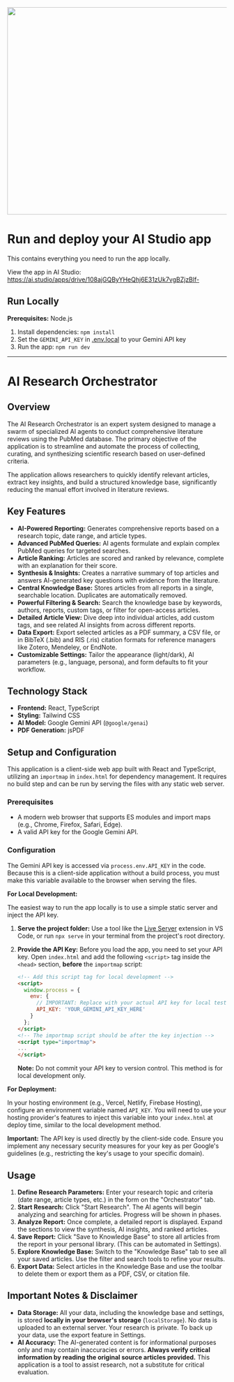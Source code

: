 <div align="center">
<img width="1200" height="475" alt="GHBanner" src="https://github.com/user-attachments/assets/0aa67016-6eaf-458a-adb2-6e31a0763ed6" />
</div>

# Run and deploy your AI Studio app

This contains everything you need to run the app locally.

View the app in AI Studio: https://ai.studio/apps/drive/108ajGQByYHeQhj6E31zUk7vgBZjzBlf-

## Run Locally

**Prerequisites:**  Node.js


1. Install dependencies:
   `npm install`
2. Set the `GEMINI_API_KEY` in [.env.local](.env.local) to your Gemini API key
3. Run the app:
   `npm run dev`


-----
# AI Research Orchestrator

## Overview

The AI Research Orchestrator is an expert system designed to manage a swarm of specialized AI agents to conduct comprehensive literature reviews using the PubMed database. The primary objective of the application is to streamline and automate the process of collecting, curating, and synthesizing scientific research based on user-defined criteria.

The application allows researchers to quickly identify relevant articles, extract key insights, and build a structured knowledge base, significantly reducing the manual effort involved in literature reviews.

## Key Features

-   **AI-Powered Reporting:** Generates comprehensive reports based on a research topic, date range, and article types.
-   **Advanced PubMed Queries:** AI agents formulate and explain complex PubMed queries for targeted searches.
-   **Article Ranking:** Articles are scored and ranked by relevance, complete with an explanation for their score.
-   **Synthesis & Insights:** Creates a narrative summary of top articles and answers AI-generated key questions with evidence from the literature.
-   **Central Knowledge Base:** Stores articles from all reports in a single, searchable location. Duplicates are automatically removed.
-   **Powerful Filtering & Search:** Search the knowledge base by keywords, authors, reports, custom tags, or filter for open-access articles.
-   **Detailed Article View:** Dive deep into individual articles, add custom tags, and see related AI insights from across different reports.
-   **Data Export:** Export selected articles as a PDF summary, a CSV file, or in BibTeX (.bib) and RIS (.ris) citation formats for reference managers like Zotero, Mendeley, or EndNote.
-   **Customizable Settings:** Tailor the appearance (light/dark), AI parameters (e.g., language, persona), and form defaults to fit your workflow.

## Technology Stack

-   **Frontend:** React, TypeScript
-   **Styling:** Tailwind CSS
-   **AI Model:** Google Gemini API (`@google/genai`)
-   **PDF Generation:** jsPDF

## Setup and Configuration

This application is a client-side web app built with React and TypeScript, utilizing an `importmap` in `index.html` for dependency management. It requires no build step and can be run by serving the files with any static web server.

### Prerequisites

-   A modern web browser that supports ES modules and import maps (e.g., Chrome, Firefox, Safari, Edge).
-   A valid API key for the Google Gemini API.

### Configuration

The Gemini API key is accessed via `process.env.API_KEY` in the code. Because this is a client-side application without a build process, you must make this variable available to the browser when serving the files.

**For Local Development:**

The easiest way to run the app locally is to use a simple static server and inject the API key.

1.  **Serve the project folder:** Use a tool like the [Live Server](https://marketplace.visualstudio.com/items?itemName=ritwickdey.LiveServer) extension in VS Code, or run `npx serve` in your terminal from the project's root directory.

2.  **Provide the API Key:** Before you load the app, you need to set your API key. Open `index.html` and add the following `<script>` tag inside the `<head>` section, **before** the `importmap` script:

    ```html
    <!-- Add this script tag for local development -->
    <script>
      window.process = { 
        env: { 
          // IMPORTANT: Replace with your actual API key for local testing
          API_KEY: 'YOUR_GEMINI_API_KEY_HERE' 
        } 
      };
    </script>
    <!-- The importmap script should be after the key injection -->
    <script type="importmap">
    ...
    </script>
    ```

    **Note:** Do not commit your API key to version control. This method is for local development only.

**For Deployment:**

In your hosting environment (e.g., Vercel, Netlify, Firebase Hosting), configure an environment variable named `API_KEY`. You will need to use your hosting provider's features to inject this variable into your `index.html` at deploy time, similar to the local development method.

**Important:** The API key is used directly by the client-side code. Ensure you implement any necessary security measures for your key as per Google's guidelines (e.g., restricting the key's usage to your specific domain).

## Usage

1.  **Define Research Parameters:** Enter your research topic and criteria (date range, article types, etc.) in the form on the "Orchestrator" tab.
2.  **Start Research:** Click "Start Research". The AI agents will begin analyzing and searching for articles. Progress will be shown in phases.
3.  **Analyze Report:** Once complete, a detailed report is displayed. Expand the sections to view the synthesis, AI insights, and ranked articles.
4.  **Save Report:** Click "Save to Knowledge Base" to store all articles from the report in your personal library. (This can be automated in Settings).
5.  **Explore Knowledge Base:** Switch to the "Knowledge Base" tab to see all your saved articles. Use the filter and search tools to refine your results.
6.  **Export Data:** Select articles in the Knowledge Base and use the toolbar to delete them or export them as a PDF, CSV, or citation file.

## Important Notes & Disclaimer

-   **Data Storage:** All your data, including the knowledge base and settings, is stored **locally in your browser's storage** (`localStorage`). No data is uploaded to an external server. Your research is private. To back up your data, use the export feature in Settings.
-   **AI Accuracy:** The AI-generated content is for informational purposes only and may contain inaccuracies or errors. **Always verify critical information by reading the original source articles provided.** This application is a tool to assist research, not a substitute for critical evaluation.
